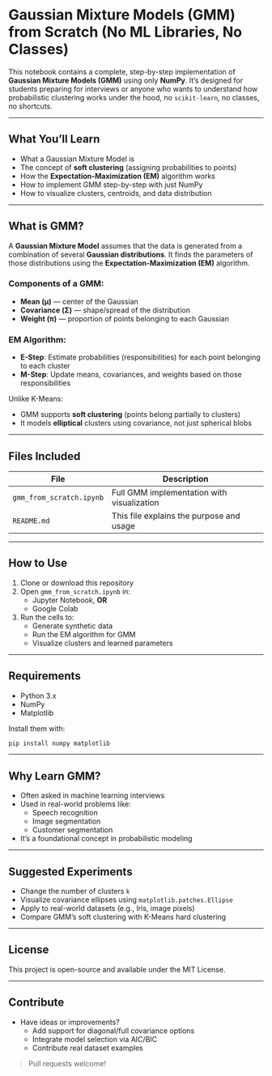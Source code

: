 # Gaussian Mixture Models (GMM) from Scratch (No ML Libraries, No Classes)

This notebook contains a complete, step-by-step implementation of **Gaussian Mixture Models (GMM)** using only **NumPy**. It’s designed for students preparing for interviews or anyone who wants to understand how probabilistic clustering works under the hood, no `scikit-learn`, no classes, no shortcuts.

---

## What You’ll Learn

- What a Gaussian Mixture Model is
- The concept of **soft clustering** (assigning probabilities to points)
- How the **Expectation-Maximization (EM)** algorithm works
- How to implement GMM step-by-step with just NumPy
- How to visualize clusters, centroids, and data distribution

---

## What is GMM?

A **Gaussian Mixture Model** assumes that the data is generated from a combination of several **Gaussian distributions**. It finds the parameters of those distributions using the **Expectation-Maximization (EM)** algorithm.

### Components of a GMM:
- **Mean (μ)** — center of the Gaussian
- **Covariance (Σ)** — shape/spread of the distribution
- **Weight (π)** — proportion of points belonging to each Gaussian

### EM Algorithm:
- **E-Step**: Estimate probabilities (responsibilities) for each point belonging to each cluster
- **M-Step**: Update means, covariances, and weights based on those responsibilities

Unlike K-Means:
- GMM supports **soft clustering** (points belong partially to clusters)
- It models **elliptical** clusters using covariance, not just spherical blobs

---

## Files Included

| File                      | Description                                          |
|---------------------------|------------------------------------------------------|
| `gmm_from_scratch.ipynb`  | Full GMM implementation with visualization           |
| `README.md`               | This file explains the purpose and usage           |

---

## How to Use

1. Clone or download this repository
2. Open `gmm_from_scratch.ipynb` in:
   - Jupyter Notebook, **OR**
   - Google Colab
3. Run the cells to:
   - Generate synthetic data
   - Run the EM algorithm for GMM
   - Visualize clusters and learned parameters

---

## Requirements

- Python 3.x
- NumPy
- Matplotlib

Install them with:

```bash
pip install numpy matplotlib
```

---

##  Why Learn GMM?
* Often asked in machine learning interviews
* Used in real-world problems like:
    * Speech recognition
    * Image segmentation
    * Customer segmentation
* It’s a foundational concept in probabilistic modeling

---

## Suggested Experiments
* Change the number of clusters `k`
* Visualize covariance ellipses using `matplotlib.patches.Ellipse`
* Apply to real-world datasets (e.g., Iris, image pixels)
* Compare GMM’s soft clustering with K-Means hard clustering

---

## License
This project is open-source and available under the MIT License.

---

## Contribute
* Have ideas or improvements?
  * Add support for diagonal/full covariance options
  * Integrate model selection via AIC/BIC
  * Contribute real dataset examples
    
> Pull requests welcome!
